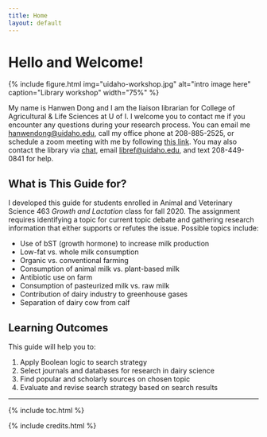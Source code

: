 ```yaml
---
title: Home
layout: default
---
```


# Hello and Welcome!

{% include figure.html img="uidaho-workshop.jpg" alt="intro image here" caption="Library workshop" width="75%" %}

My name is Hanwen Dong and I am the liaison librarian for College of Agricultural & Life Sciences at U of I. I welcome you to contact me if you encounter any questions during your research process. You can email me <hanwendong@uidaho.edu>, call my office phone at 208-885-2525, or schedule a zoom meeting with me by following [this link](https://uidaho.co1.qualtrics.com/jfe/form/SV_1GJiDTJ7po0bDk9?topic=Agricultural+%26amp%3B+Life+Sciences&person=Hanwen+Dong&email=hanwendong%40uidaho.edu). You may also contact the library via [chat](https://www.lib.uidaho.edu/help/chat.html), email <libref@uidaho.edu>, and text 208-449-0841 for help.

## What is This Guide for?
I developed this guide for students enrolled in Animal and Veterinary Science 463 *Growth and Lactation* class for fall 2020. The assignment requires identifying a topic for current topic debate and gathering research information that either supports or refutes the issue. Possible topics include: 
- Use of bST (growth hormone) to increase milk production
- Low-fat vs. whole milk consumption
- Organic vs. conventional farming
- Consumption of animal milk vs. plant-based milk
- Antibiotic use on farm
- Consumption of pasteurized milk vs. raw milk
- Contribution of dairy industry to greenhouse gases
- Separation of dairy cow from calf

## Learning Outcomes
This guide will help you to:
1.	Apply Boolean logic to search strategy
2.	Select journals and databases for research in dairy science
3.	Find popular and scholarly sources on chosen topic
4.	Evaluate and revise search strategy based on search results


------
{% include toc.html %}

{% include credits.html %}
